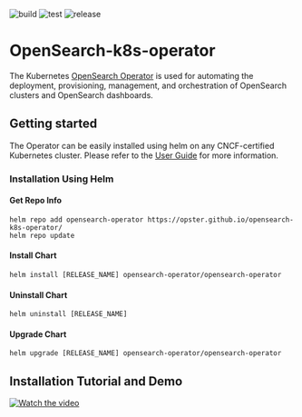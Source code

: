 ![build](https://github.com/opster/opensearch-k8s-operator/actions/workflows/docker-build.yaml/badge.svg) ![test](https://github.com/opster/opensearch-k8s-operator/actions/workflows/testing.yaml/badge.svg) ![release](https://img.shields.io/github/v/release/opster/opensearch-k8s-operator)

# OpenSearch-k8s-operator

The Kubernetes [OpenSearch Operator](https://github.com/Opster/opensearch-k8s-operator) is used for automating the deployment, provisioning, management, and orchestration of OpenSearch clusters and OpenSearch dashboards.

## Getting started

The Operator can be easily installed using helm on any CNCF-certified Kubernetes cluster. Please refer to the [User Guide](https://github.com/Opster/opensearch-k8s-operator/blob/main/docs/userguide/main.md) for more information.

### Installation Using Helm

#### Get Repo Info
```
helm repo add opensearch-operator https://opster.github.io/opensearch-k8s-operator/
helm repo update
```
#### Install Chart
```
helm install [RELEASE_NAME] opensearch-operator/opensearch-operator
```
#### Uninstall Chart
```
helm uninstall [RELEASE_NAME]
```
#### Upgrade Chart
```
helm upgrade [RELEASE_NAME] opensearch-operator/opensearch-operator
```

## Installation Tutorial and Demo

[![Watch the video](https://opster.com/wp-content/uploads/2022/05/Operator-Installation-Tutorial.png)](https://player.vimeo.com/video/708641527)

